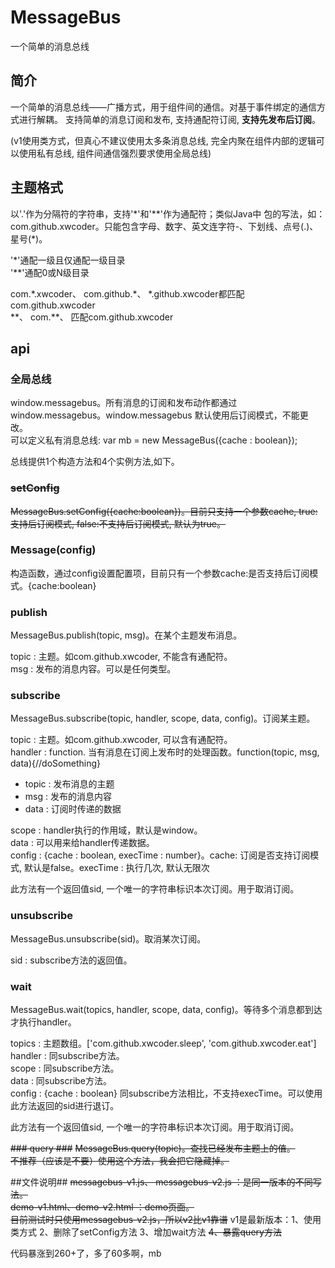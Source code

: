 MessageBus
==========

一个简单的消息总线

## 简介 ##

一个简单的消息总线——广播方式，用于组件间的通信。对基于事件绑定的通信方式进行解耦。
支持简单的消息订阅和发布, 支持通配符订阅, **支持先发布后订阅**。

(v1使用类方式，但真心不建议使用太多条消息总线, 完全内聚在组件内部的逻辑可以使用私有总线, 组件间通信强烈要求使用全局总线)

## 主题格式 ##

以'.'作为分隔符的字符串，支持'\*'和'\*\*'作为通配符；类似Java中
包的写法，如：com.github.xwcoder。只能包含字母、数字、英文连字符-、下划线、点号(.)、星号(*)。 

'\*'通配一级且仅通配一级目录  
'\*\*'通配0或N级目录

com.\*.xwcoder、  com.github.\*、  \*.github.xwcoder都匹配com.github.xwcoder  
\*\*、  com.\*\*、 匹配com.github.xwcoder

## api ##

### 全局总线 ###
window.messagebus。所有消息的订阅和发布动作都通过window.messagebus。window.messagebus 默认使用后订阅模式，不能更改。    
可以定义私有消息总线: var mb = new MessageBus({cache : boolean});

总线提供1个构造方法和4个实例方法,如下。

### <del>setConfig</del> ###
<del>MessageBus.setConfig({cache:boolean})。目前只支持一个参数cache, true:支持后订阅模式, false:不支持后订阅模式, 默认为true。</del>

### Message(config) ###
构造函数，通过config设置配置项，目前只有一个参数cache:是否支持后订阅模式。{cache:boolean}

### publish ###
MessageBus.publish(topic, msg)。在某个主题发布消息。

topic : 主题。如com.github.xwcoder, 不能含有通配符。  
msg : 发布的消息内容。可以是任何类型。

### subscribe ###
MessageBus.subscribe(topic, handler, scope, data, config)。订阅某主题。

topic : 主题。如com.github.xwcoder, 可以含有通配符。  
handler : function. 当有消息在订阅上发布时的处理函数。function(topic, msg, data){//doSomething}
+   topic : 发布消息的主题
+   msg : 发布的消息内容
+   data : 订阅时传递的数据

scope : handler执行的作用域，默认是window。  
data : 可以用来给handler传递数据。   
config : {cache : boolean, execTime : number}。cache: 订阅是否支持订阅模式, 默认是false。execTime : 执行几次, 默认无限次

此方法有一个返回值sid, 一个唯一的字符串标识本次订阅。用于取消订阅。

### unsubscribe ###
MessageBus.unsubscribe(sid)。取消某次订阅。

sid : subscribe方法的返回值。

### wait ###
MessageBus.wait(topics, handler, scope, data, config)。等待多个消息都到达才执行handler。

topics : 主题数组。['com.github.xwcoder.sleep', 'com.github.xwcoder.eat']  
handler : 同subscribe方法。  
scope : 同subscribe方法。  
data : 同subscribe方法。  
config : {cache : boolean} 同subscribe方法相比，不支持execTime。可以使用此方法返回的sid进行退订。

此方法有一个返回值sid, 一个唯一的字符串标识本次订阅。用于取消订阅。

<del>### query ###</del>
<del>MessageBus.query(topic)。查找已经发布主题上的值。</del>    
<del>不推荐（应该是不要）使用这个方法，我会把它隐藏掉。</del>

##文件说明##
<del>messagebus-v1.js、 messagebus-v2.js ：是同一版本的不同写法。</del>      
<del>demo-v1.html、demo-v2.html ：demo页面。</del>   
<del>目前测试时只使用messagebus-v2.js，所以v2比v1靠谱</del>
v1是最新版本：1、使用类方式 2、删除了setConfig方法 3、增加wait方法 <del>4、暴露query方法</del>

代码暴涨到260+了，多了60多啊，mb


